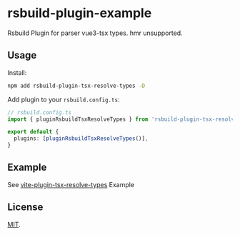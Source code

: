 # rsbuild-plugin-example

Rsbuild Plugin for parser vue3-tsx types. hmr unsupported.

## Usage

Install:

```bash
npm add rsbuild-plugin-tsx-resolve-types -D
```

Add plugin to your `rsbuild.config.ts`:

```ts
// rsbuild.config.ts
import { pluginRsbuildTsxResolveTypes } from 'rsbuild-plugin-tsx-resolve-types'

export default {
  plugins: [pluginRsbuildTsxResolveTypes()],
}
```

## Example

See [vite-plugin-tsx-resolve-types](https://www.npmjs.com/package/vite-plugin-tsx-resolve-types) Example

## License

[MIT](./LICENSE).
